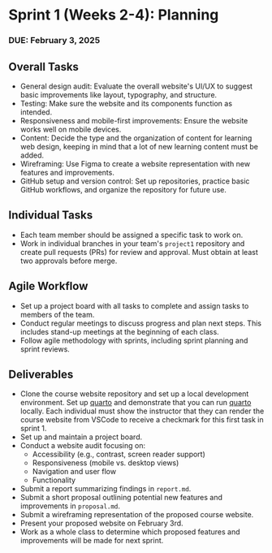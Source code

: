 # Sprint 1 (Weeks 2-4): Planning
### DUE: February 3, 2025

## Overall Tasks
- General design audit: Evaluate the overall website's UI/UX to suggest basic improvements like layout, typography, and structure.
- Testing: Make sure the website and its components function as intended.
- Responsiveness and mobile-first improvements: Ensure the website works well on mobile devices.
- Content: Decide the type and the organization of content for learning web design, keeping in mind that a lot of new learning content must be added. 
- Wireframing: Use Figma to create a website representation with new features and improvements.
- GitHub setup and version control: Set up repositories, practice basic GitHub workflows, and organize the repository for future use.

## Individual Tasks
- Each team member should be assigned a specific task to work on.
- Work in individual branches in your team's `project1` repository and create pull requests (PRs) for review and approval. Must obtain at least two approvals before merge. 

## Agile Workflow
- Set up a project board with all tasks to complete and assign tasks to members of the team.
- Conduct regular meetings to discuss progress and plan next steps. This includes stand-up meetings at the beginning of each class.
- Follow agile methodology with sprints, including sprint planning and sprint reviews. 

## Deliverables
- Clone the course website repository and set up a local development environment. Set up [quarto](https://quarto.org/docs/get-started/) and demonstrate that you can run [quarto](https://quarto.org/docs/websites/) locally. Each individual must show the instructor that they can render the course website from VSCode to receive a checkmark for this first task in sprint 1.
- Set up and maintain a project board.
- Conduct a website audit focusing on:
  - Accessibility (e.g., contrast, screen reader support)
  - Responsiveness (mobile vs. desktop views)
  - Navigation and user flow
  - Functionality
- Submit a report summarizing findings in `report.md`.
- Submit a short proposal outlining potential new features and improvements in `proposal.md`.
- Submit a wireframing representation of the proposed course website.
- Present your proposed website on February 3rd.
- Work as a whole class to determine which proposed features and improvements will be made for next sprint.
